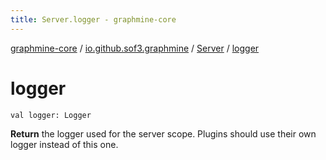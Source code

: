 ```yaml
---
title: Server.logger - graphmine-core
---
```


[graphmine-core](../../index.html) / [io.github.sof3.graphmine](../index.html) / [Server](index.html) / [logger](./logger.html)

# logger

`val logger: Logger`

**Return**
the logger used for the server scope. Plugins should use their own logger instead of this one.

